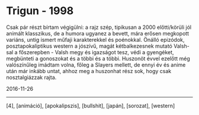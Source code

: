 # Trigun - 1998

Csak pár részt bírtam végigülni: a rajz szép, tipikusan a 2000 előtti/körüli jól animált klasszikus, de a humora ugyanez a bevett, mára erősen megkopott variáns, untig ismert műfaji karakterekkel és poénokkal. Önálló epizódok, posztapokaliptikus western a jószívű, magát kétbalkezesnek mutató Valsh-sal a főszerepben - Valsh megy és igazságot tesz, védi a gyengéket, megbünteti a gonoszokat és a többi és a többi. Huszonöt évvel ezelőtt még valószínűleg imádtam volna, főleg a Slayers mellett, de ennyi év és anime után már inkább untat, ahhoz meg a huszonhat rész sok, hogy csak nosztalgiázzak rajta.

2016-11-26 

----

[4], [animáció], [apokalipszis], [bullshit], [japán], [sorozat], [western]